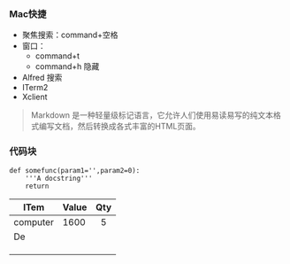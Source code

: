 ### Mac快捷

- 聚焦搜索：command+空格
- 窗口：
  - command+t
  - command+h     隐藏
- Alfred       搜索 
- ITerm2  
- Xclient 

>
>
>Markdown 是一种轻量级标记语言，它允许人们使用易读易写的纯文本格式编写文档，然后转换成各式丰富的HTML页面。

### 代码块

```Pyth
def somefunc(param1='',param2=0):
	'''A docstring'''
	return
```

| ITem     | Value | Qty  |
| -------- | ----- | :--: |
| computer | 1600  |  5   |
| De       |       |      |
|          |       |      |
|          |       |      |
|          |       |      |

